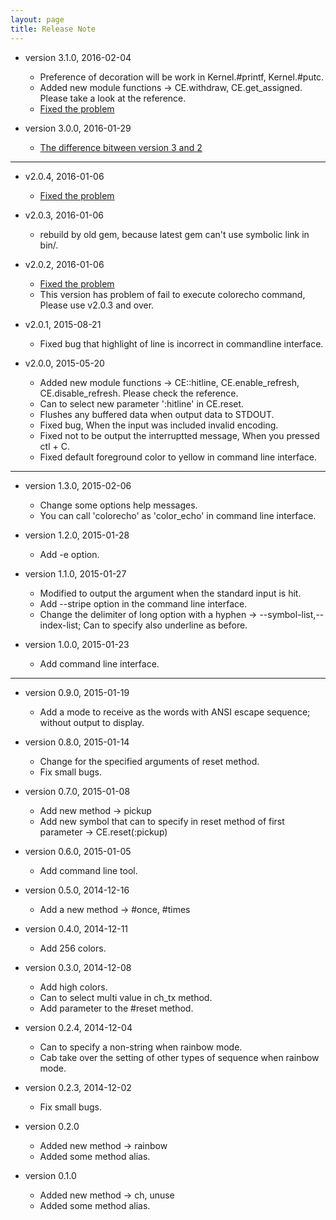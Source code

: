```yaml
---
layout: page
title: Release Note
---
```


* version 3.1.0, 2016-02-04
    * Preference of decoration will be work in Kernel.#printf, Kernel.#putc.
    * Added new module functions -> CE.withdraw, CE.get_assigned. Please take a look at the reference.
    * [Fixed the problem](https://github.com/khotta/color_echo/issues/3)

* version 3.0.0, 2016-01-29
    * [The difference bitween version 3 and 2](diff.html)

---

* v2.0.4, 2016-01-06
    * [Fixed the problem](https://github.com/khotta/color_echo/issues/2)

* v2.0.3, 2016-01-06
    * rebuild by old gem, because latest gem can't use symbolic link in bin/.

* v2.0.2, 2016-01-06
    * [Fixed the problem](https://github.com/khotta/color_echo/issues/1)
    * This version has problem of fail to execute colorecho command, Please use v2.0.3 and over.

* v2.0.1, 2015-08-21
    * Fixed bug that highlight of line is incorrect in commandline interface.

* v2.0.0, 2015-05-20
    * Added new module functions -> CE::hitline, CE.enable_refresh, CE.disable_refresh. Please check the reference.
    * Can to select new parameter ':hitline' in CE.reset.
    * Flushes any buffered data when output data to STDOUT.
    * Fixed bug, When the input was included invalid encoding.
    * Fixed not to be output the interruptted message, When you pressed ctl + C.
    * Fixed default foreground color to yellow in command line interface.

---

* version 1.3.0, 2015-02-06
    * Change some options help messages.
    * You can call 'colorecho' as 'color_echo' in command line interface.

* version 1.2.0, 2015-01-28
    * Add -e option.

* version 1.1.0, 2015-01-27
    * Modified to output the argument when the standard input is hit.
    * Add --stripe option in the command line interface.
    * Change the delimiter of long option with a hyphen -> --symbol-list,--index-list; Can to specify also underline as before.

* version 1.0.0, 2015-01-23
    * Add command line interface.

---

* version 0.9.0, 2015-01-19
    * Add a mode to receive as the words with ANSI escape sequence; without output to display.

* version 0.8.0, 2015-01-14
    * Change for the specified arguments of reset method.
    * Fix small bugs.

* version 0.7.0, 2015-01-08
    * Add new method -> pickup
    * Add new symbol that can to specify in reset method of first parameter -> CE.reset(:pickup)

* version 0.6.0, 2015-01-05
    * Add command line tool.

* version 0.5.0, 2014-12-16
    * Add a new method -> \#once, \#times

* version 0.4.0, 2014-12-11
    * Add 256 colors.

* version 0.3.0, 2014-12-08
    * Add high colors.
    * Can to select multi value in ch_tx method.
    * Add parameter to the #reset method.

* version 0.2.4, 2014-12-04
    * Can to specify a non-string when rainbow mode.
    * Cab take over the setting of other types of sequence when rainbow mode.

* version 0.2.3, 2014-12-02
    * Fix small bugs.

* version 0.2.0
    * Added new method -> rainbow
    * Added some method alias.

* version 0.1.0
    * Added new method -> ch, unuse
    * Added some method alias.
